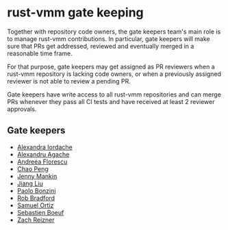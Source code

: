 # rust-vmm gate keeping

Together with repository code owners, the gate keepers team's main role is to
manage rust-vmm contributions. In particular, gate keepers will make sure that
PRs get addressed, reviewed and eventually merged in a reasonable time frame.

For that purpose, gate keepers may get assigned as PR reviewers when a rust-vmm
repository is lacking code owners, or when a previously assigned reviewer is not
able to review a pending PR.

Gate keepers have write access to all rust-vmm repositories and can merge PRs
whenever they pass all CI tests and have received at least 2 reviewer approvals.

## Gate keepers

* [Alexandra Iordache](https://github.com/aghecenco)
* [Alexandru Agache](https://github.com/alexandruag)
* [Andreea Florescu](https://github.com/andreeaflorescu)
* [Chao Peng](https://github.com/chao-p)
* [Jenny Mankin](https://github.com/jennymankin)
* [Jiang Liu](https://github.com/jiangliu)
* [Paolo Bonzini](https://github.com/bonzini)
* [Rob Bradford](https://github.com/rbradford)
* [Samuel Ortiz](https://github.com/sameo)
* [Sebastien Boeuf](https://github.com/sboeuf)
* [Zach Reizner](https://github.com/zachreizner)
